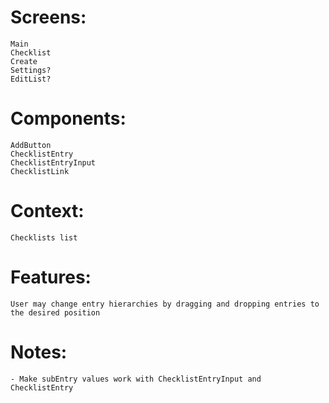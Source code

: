 # Screens:

    Main
    Checklist
    Create
    Settings?
    EditList?

# Components:

    AddButton
    ChecklistEntry
    ChecklistEntryInput
    ChecklistLink

# Context:

    Checklists list

# Features: 
    User may change entry hierarchies by dragging and dropping entries to the desired position

# Notes:
    - Make subEntry values work with ChecklistEntryInput and ChecklistEntry

